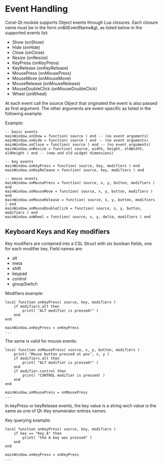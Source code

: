 Event Handling
====================================

Coral-Qt module supports Object events through Lua closures. Each closure name must be in the form on&ltEventName&gt, as listed below in the supported events list:

- Show (onShow)
- Hide (onHide)
- Close (onClose)
- Resize (onResize)
- KeyPress (onKeyPress)
- KeyRelease (onKeyRelease)
- MousePress (onMousePress)
- MouseMove (onMouseMove)
- MouseRelease (onMouseRelease)
- MouseDoubleClick (onMouseDoubleClick)
- Wheel (onWheel)

At each event call the source Object that originated the event is also passed as first argument. The other arguments are event-specific as listed in the following example:

Example:

	-- basic events
	mainWindow.onShow = function( source ) end -- (no event arguments)
	mainWindow.onHide = function( source ) end -- (no event arguments)
	mainWindow.onClose = function( source ) end -- (no event arguments)
	mainWindow.onResize = function( source, width, height, oldWidth, oldHeight ) end -- (new and old widget dimensions)

	-- key events
	mainWindow.onKeyPress = function( source, key, modifiers ) end
	mainWindow.onKeyRelease = function( source, key, modifiers ) end

	-- mouse events
	mainWindow.onMousePress = function( source, x, y, button, modifiers ) end
	mainWindow.onMouseMove = function( source, x, y, button, modifiers ) end
	mainWindow.onMouseRelease = function( source, x, y, button, modifiers ) end
	mainWindow.onMouseDoubleClick = function( source, x, y, button, modifiers ) end
	mainWindow.onWheel = function( source, x, y, delta, modifiers ) end


Keyboard Keys and Key modifiers
-------------------------------

Key modifiers are contained into a CSL Struct with six boolean fields, one for each modifier key.
Field names are:

- alt
- meta
- shift
- keypad
- control
- groupSwitch

Modifiers example:

	local function onKeyPress( source, key, modifiers )
		if modifiers.alt then
			print( "ALT modifier is pressed!" )
		end
	end

	mainWindow.onKeyPress = onKeyPress
	...

The same is valid for mouse events:

	local function onMousePress( source, x, y, button, modifiers )
		print( "Mouse button pressed at pos", x, y )		
		if modifiers.alt then
			print( "ALT modifier is pressed!" )
		end
		if modifier.control then
			print( "CONTROL modifier is pressed! )
		end
	end

	mainWindow.onMousePress = onMousePress
	...

In keyPress or keyRelease events, the key value is a string wich value is the same as one of Qt::Key enumerator entries names.

Key querying example:

	local function onKeyPress( source, key, modifiers )
		if key == "Key_A" then
			print( "the A key was pressed" )
		end
	end

	mainWindow.onKeyPress = onKeyPress
	...

